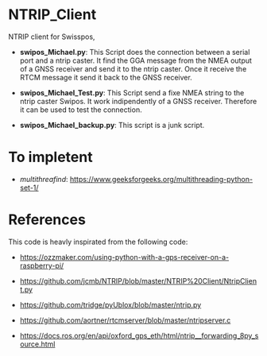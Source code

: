 # NTRIP_Client
NTRIP client for Swisspos,


- **swipos_Michael.py**:        This Script does the connection between a serial port and a ntrip caster. It find the GGA message from the NMEA output of a GNSS receiver and send it to  the ntrip caster. Once it receive the RTCM message it send it back to the GNSS receiver. 

- **swipos_Michael_Test.py**:   This Script send a fixe NMEA string to the ntrip caster Swipos. It work indipendently of a GNSS receiver. Therefore it can be used to test the connection. 

- **swipos_Michael_backup.py**: This script is a junk script. 

# To impletent
- *multithreafind*: https://www.geeksforgeeks.org/multithreading-python-set-1/

# References
This code is heavly inspirated from the following code: 
- https://ozzmaker.com/using-python-with-a-gps-receiver-on-a-raspberry-pi/

- https://github.com/jcmb/NTRIP/blob/master/NTRIP%20Client/NtripClient.py

- https://github.com/tridge/pyUblox/blob/master/ntrip.py

- https://github.com/aortner/rtcmserver/blob/master/ntripserver.c

- https://docs.ros.org/en/api/oxford_gps_eth/html/ntrip__forwarding_8py_source.html
